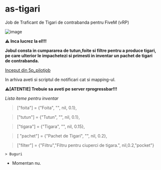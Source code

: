 # as-tigari
Job de Traficant de Tigari de contrabanda pentru FiveM (vRP)

![image](https://github.com/spiry32/as-tigari/assets/103727459/af0d8605-2fb9-46d0-81d2-34d1549c1b90)

**⚠ Inca lucrez la el!!!**

**Jobul consta in cumpararea de tutun,foite si filtre pentru a produce tigari, pe care ulterior le impachetezi si primesti in inventar un pachet de tigari de contrabanda.**

[Inceput din 5p_pilotjob]([https://github.com/mariangXzyy/](https://github.com/5Point-Resources/5p_pilotjob))

In arhiva aveti si scriptul de notificari cat si mapping-ul.

**⚠[ATENTIE] Trebuie sa aveti pe server rprogressbar!!!**

_Lista iteme pentru inventar_

> ["foita"] = {"Foita", "", nil, 0.1},

> ["tutun"] = {"Tutun", "", nil, 0.1}, 

> ["tigara"] = {"Tigara", "", nil, 0.15},

> [ "pachet"] = {"Pachet de Tigari", "", nil, 0.2},

> ["filter"] = {"Filtru","Filtru pentru ciuperci de tigara.", nil,0.2,"pocket"}

``> Buguri``
* Momentan nu.

